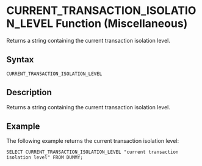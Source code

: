 <!-- loiod22ded87d2951014bce8cab9a11d55a2 -->

# CURRENT\_TRANSACTION\_ISOLATION\_LEVEL Function \(Miscellaneous\)

Returns a string containing the current transaction isolation level.



<a name="loiod22ded87d2951014bce8cab9a11d55a2__sql_function_current_transaction_isolation_level_1sql_function_current_transaction_isolation_level_syntax"/>

## Syntax

```
CURRENT_TRANSACTION_ISOLATION_LEVEL
```



<a name="loiod22ded87d2951014bce8cab9a11d55a2__sql_function_current_transaction_isolation_level_1sql_function_current_transaction_isolation_level_description"/>

## Description

Returns a string containing the current transaction isolation level.



<a name="loiod22ded87d2951014bce8cab9a11d55a2__sql_function_current_transaction_isolation_level_1sql_function_current_transaction_isolation_level_examples"/>

## Example

The following example returns the current transaction isolation level:

```
SELECT CURRENT_TRANSACTION_ISOLATION_LEVEL "current transaction isolation level" FROM DUMMY;
```

